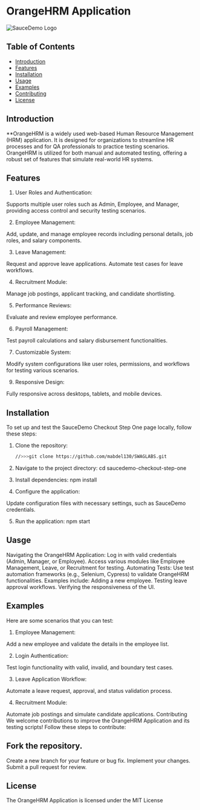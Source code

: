 # OrangeHRM Application

![SauceDemo Logo](https://opensource-demo.orangehrmlive.com/web/images/ohrm_branding.png?v=1721393199309)

## Table of Contents

- [Introduction](#introduction)
- [Features](#features)
- [Installation](#installation)
- [Usage](#usage)
- [Examples](#examples)
- [Contributing](#contributing)
- [License](#license)

## Introduction

**OrangeHRM is a widely used web-based Human Resource Management (HRM) application. It is designed for organizations to
streamline HR processes and for QA professionals to practice testing scenarios. OrangeHRM is utilized for both manual
and automated testing, offering a robust set of features that simulate real-world HR systems.

## Features

1. User Roles and Authentication:

 Supports multiple user roles such as Admin, Employee, and Manager, providing access control and security testing
 scenarios.

2. Employee Management:

Add, update, and manage employee records including personal details, job roles, and salary components.

3. Leave Management:

 Request and approve leave applications. Automate test cases for leave workflows.

4. Recruitment Module:

 Manage job postings, applicant tracking, and candidate shortlisting.

5. Performance Reviews:

 Evaluate and review employee performance.

6. Payroll Management:

Test payroll calculations and salary disbursement functionalities.

7. Customizable System:

 Modify system configurations like user roles, permissions, and workflows for testing various scenarios.

9. Responsive Design:

 Fully responsive across desktops, tablets, and mobile devices.

## Installation

To set up and test the SauceDemo Checkout Step One page locally, follow these steps:

1. Clone the repository:

   ```bash
   //>>>git clone https://github.com/mabdel130/SWAGLABS.git
2. Navigate to the project directory: cd saucedemo-checkout-step-one
3. Install dependencies: npm install

4. Configure the application:

Update configuration files with necessary settings, such as SauceDemo credentials.

5. Run the application: npm start

## Uasge

Navigating the OrangeHRM Application:
Log in with valid credentials (Admin, Manager, or Employee).
Access various modules like Employee Management, Leave, or Recruitment for testing.
Automating Tests:
Use test automation frameworks (e.g., Selenium, Cypress) to validate OrangeHRM functionalities.
Examples include:
Adding a new employee.
Testing leave approval workflows.
Verifying the responsiveness of the UI.

## Examples

Here are some scenarios that you can test:

1. Employee Management:

Add a new employee and validate the details in the employee list.

2. Login Authentication:

Test login functionality with valid, invalid, and boundary test cases.

3. Leave Application Workflow:

Automate a leave request, approval, and status validation process.

4. Recruitment Module:

Automate job postings and simulate candidate applications.
Contributing
We welcome contributions to improve the OrangeHRM Application and its testing scripts! Follow these steps to contribute:

## Fork the repository.

Create a new branch for your feature or bug fix.
Implement your changes.
Submit a pull request for review.

## License

The OrangeHRM Application is licensed under the MIT License